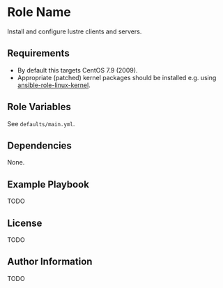 Role Name
=========

Install and configure lustre clients and servers.

Requirements
------------

- By default this targets CentOS 7.9 (2009).
- Appropriate (patched) kernel packages should be installed e.g. using [ansible-role-linux-kernel](https://github.com/mjrasobarnett/ansible-role-linux-kernel).

Role Variables
--------------

See `defaults/main.yml`.

Dependencies
------------

None.

Example Playbook
----------------

TODO

License
-------

TODO

Author Information
------------------

TODO
